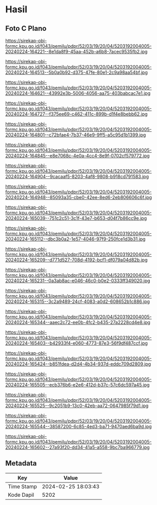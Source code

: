 # Hasil

## Foto C Plano

https://sirekap-obj-formc.kpu.go.id/f043/pemilu/pdpr/52/03/19/20/04/5203192004005-20240224-164221--8e1da8f9-45aa-452b-a6b8-7acec9535fb2.jpg

https://sirekap-obj-formc.kpu.go.id/f043/pemilu/pdpr/52/03/19/20/04/5203192004005-20240224-164513--5b0a0b92-d375-47fe-80e1-2c9a98aa54bf.jpg

https://sirekap-obj-formc.kpu.go.id/f043/pemilu/pdpr/52/03/19/20/04/5203192004005-20240224-164621--43992e3b-5006-4056-aa75-403babcac7e1.jpg

https://sirekap-obj-formc.kpu.go.id/f043/pemilu/pdpr/52/03/19/20/04/5203192004005-20240224-164727--f375ee69-c462-411c-899b-d1f4e8bebb62.jpg

https://sirekap-obj-formc.kpu.go.id/f043/pemilu/pdpr/52/03/19/20/04/5203192004005-20240224-164801--c72bfae4-7b37-46e9-9ff5-a5c95d1b1399.jpg

https://sirekap-obj-formc.kpu.go.id/f043/pemilu/pdpr/52/03/19/20/04/5203192004005-20240224-164845--e8e7068c-4e0a-4cc4-8e9f-0702cf579772.jpg

https://sirekap-obj-formc.kpu.go.id/f043/pemilu/pdpr/52/03/19/20/04/5203192004005-20240224-164904--9cacaaf5-8203-4af8-9808-b918cd791583.jpg

https://sirekap-obj-formc.kpu.go.id/f043/pemilu/pdpr/52/03/19/20/04/5203192004005-20240224-164948--85093a35-cbe0-42ee-8ed6-2eb806606c6f.jpg

https://sirekap-obj-formc.kpu.go.id/f043/pemilu/pdpr/52/03/19/20/04/5203192004005-20240224-165039--751c2c51-3c1f-43e7-b653-d04f7b86cc9e.jpg

https://sirekap-obj-formc.kpu.go.id/f043/pemilu/pdpr/52/03/19/20/04/5203192004005-20240224-165112--dbc3b0a2-1e57-4046-97f9-250fce1d3b31.jpg

https://sirekap-obj-formc.kpu.go.id/f043/pemilu/pdpr/52/03/19/20/04/5203192004005-20240224-165209--d771d527-708d-4192-bcf1-df079a04d82b.jpg

https://sirekap-obj-formc.kpu.go.id/f043/pemilu/pdpr/52/03/19/20/04/5203192004005-20240224-165231--0a3ab8ac-e046-46c0-b0e2-0333ff349020.jpg

https://sirekap-obj-formc.kpu.go.id/f043/pemilu/pdpr/52/03/19/20/04/5203192004005-20240224-165315--3c2a9489-24cf-4083-a0d2-608652b1c886.jpg

https://sirekap-obj-formc.kpu.go.id/f043/pemilu/pdpr/52/03/19/20/04/5203192004005-20240224-165344--aaec2c72-ee0b-4fc2-b435-27a2228cd4e8.jpg

https://sirekap-obj-formc.kpu.go.id/f043/pemilu/pdpr/52/03/19/20/04/5203192004005-20240224-165403--b42933f4-e060-4773-87e3-56f9df487ccf.jpg

https://sirekap-obj-formc.kpu.go.id/f043/pemilu/pdpr/52/03/19/20/04/5203192004005-20240224-165424--b851fdea-d2d4-4b34-937d-eddc709d2809.jpg

https://sirekap-obj-formc.kpu.go.id/f043/pemilu/pdpr/52/03/19/20/04/5203192004005-20240224-165505--ecb376b6-e2e6-412d-b37c-57c6dc597a45.jpg

https://sirekap-obj-formc.kpu.go.id/f043/pemilu/pdpr/52/03/19/20/04/5203192004005-20240224-165525--9c2051b9-13c0-42eb-aa72-0647985f79d1.jpg

https://sirekap-obj-formc.kpu.go.id/f043/pemilu/pdpr/52/03/19/20/04/5203192004005-20240224-165544--38587200-6c85-4ed3-ba71-9470aed6ba9d.jpg

https://sirekap-obj-formc.kpu.go.id/f043/pemilu/pdpr/52/03/19/20/04/5203192004005-20240224-165602--27a93f20-dd34-41a5-a558-9bc7ba966779.jpg


## Metadata

| Key        | Value               |
| ---------- | ------------------- |
| Time Stamp | 2024-02-25 18:03:43 |
| Kode Dapil | 5202                |



